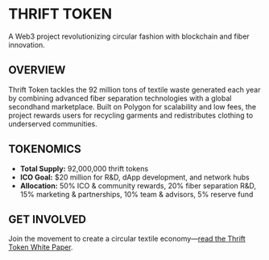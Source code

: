 # THRIFT TOKEN
A Web3 project revolutionizing circular fashion with blockchain and fiber innovation.

## OVERVIEW
Thrift Token tackles the 92 million tons of textile waste generated each year by combining advanced fiber separation technologies with a global secondhand marketplace. Built on Polygon for scalability and low fees, the project rewards users for recycling garments and redistributes clothing to underserved communities.

## TOKENOMICS
- **Total Supply:** 92,000,000 thrift tokens
- **ICO Goal:** $20 million for R&D, dApp development, and network hubs
- **Allocation:** 50% ICO & community rewards, 20% fiber separation R&D, 15% marketing & partnerships, 10% team & advisors, 5% reserve fund

## GET INVOLVED
Join the movement to create a circular textile economy—[read the Thrift Token White Paper](Thrift_Token_White_Paper_Version_1.1.pdf).

